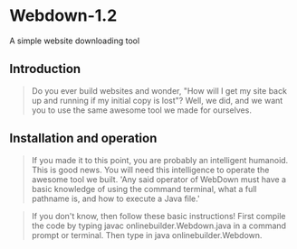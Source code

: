 # Webdown-1.2
A simple website downloading tool


## Introduction

> Do you ever build websites and wonder, "How will I get my site back up and running if my initial copy is lost"? Well, we did, and we want you to use the same awesome tool we made for ourselves.

## Installation and operation

> If you made it to this point, you are probably an intelligent humanoid. This is good news. You will need this intelligence to operate the awesome tool we built. 'Any said operator of WebDown must have a basic knowledge of using the command terminal, what a full pathname is, and how to execute a Java file.'

> If you don't know, then follow these basic instructions! First compile the code by typing javac onlinebuilder.Webdown.java in a command prompt or terminal. Then type in java onlinebuilder.Webdown.



